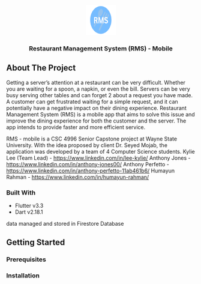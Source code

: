 <div align = "center">
  <img src="assets/images/RMS_logo.png" alt="Logo" width="80" height="80">
  <h3 align="center">Restaurant Management System (RMS) - Mobile</h3>
</div>

<!-- ABOUT THE PROJECT -->
## About The Project
Getting a server’s attention at a restaurant can be very difficult. Whether you are waiting for a 
spoon, a napkin, or even the bill. Servers can be very busy serving other tables and can forget 
2
about a request you have made. A customer can get frustrated waiting for a simple request, and it 
can potentially have a negative impact on their dining experience. Restaurant Management 
System (RMS) is a mobile app that aims to solve this issue and improve the dining experience 
for both the customer and the server. The app intends to provide faster and more efficient 
service.

RMS - mobile is a CSC 4996 Senior Capstone project at Wayne State University. With the idea proposed by client Dr. Seyed Mojab, the application was developed by a team of 4 Computer Science students.
Kylie Lee (Team Lead) - https://www.linkedin.com/in/lee-kylie/
Anthony Jones - https://www.linkedin.com/in/anthony-jones00/
Anthony Perfetto - https://www.linkedin.com/in/anthony-perfetto-11ab461b6/
Humayun Rahman - https://www.linkedin.com/in/humayun-rahman/

### Built With
* Flutter v3.3
* Dart v2.18.1

data managed and stored in Firestore Database

<!-- GETTING STARTED -->
## Getting Started

### Prerequisites

### Installation
